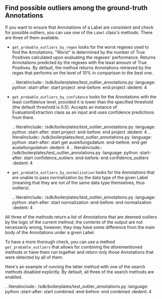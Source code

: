 ## Find possible outliers among the ground-truth Annotations

If you want to ensure that Annotations of a Label are consistent and check for possible outliers, you can use one of 
the `Label` class's methods. There are three of them available.

- `get_probable_outliers_by_regex` looks for the worst regexes used to find the Annotations. "Worst" is determined by
the number of True Positives calculated upon evaluating the regexes' performance. Returns Annotations predicted by the
regexes with the least amount of True Positives. By default, the method returns Annotations retrieved by the regex that
performs on the level of 10% in comparison to the best one.

  .. literalinclude:: /sdk/boilerplates/test_outlier_annotations.py
     :language: python
     :start-after: start project
     :end-before: end project
     :dedent: 4

- `get_probable_outliers_by_confidence` looks for the Annotations with the least confidence level, provided it is lower
than the specified threshold (the default threshold is 0.5). Accepts an instance of EvaluationExtraction class as an input and uses confidence predictions from there.
   
  .. literalinclude:: /sdk/boilerplates/test_outlier_annotations.py
     :language: python
     :start-after: start project
     :end-before: end project
     :dedent: 4
  .. literalinclude:: /sdk/boilerplates/test_outlier_annotations.py
     :language: python
     :start-after: start get austellungsdatum
     :end-before: end get austellungsdatum
     :dedent: 4
  .. literalinclude:: /sdk/boilerplates/test_outlier_annotations.py
     :language: python
     :start-after: start confidence_outliers
     :end-before: end confidence_outliers
     :dedent: 4

- `get_probable_outliers_by_normalization` looks for the Annotations that are unable to pass normalization by the data
type of the given Label (meaning that they are not of the same data type themselves, thus outliers).

  .. literalinclude:: /sdk/boilerplates/test_outlier_annotations.py
     :language: python
     :start-after: start normalization
     :end-before: end normalization
     :dedent: 4

All three of the methods return a list of Annotations that are deemed outliers by the logic of the current method; the 
contents of the output are not necessarily wrong, however, they may have some difference from the main body of the 
Annotations under a given Label.

To have a more thorough check, you can use a method `get_probable_outliers` that allows for combining the 
aforementioned methods or have them run together and return only those Annotations that were detected by all of them.

Here's an example of running the latter method with one of the search methods disabled explicitly. By default, all 
three of the search methods are enabled.

.. literalinclude:: /sdk/boilerplates/test_outlier_annotations.py
 :language: python
 :start-after: start combined
 :end-before: end combined
 :dedent: 4
